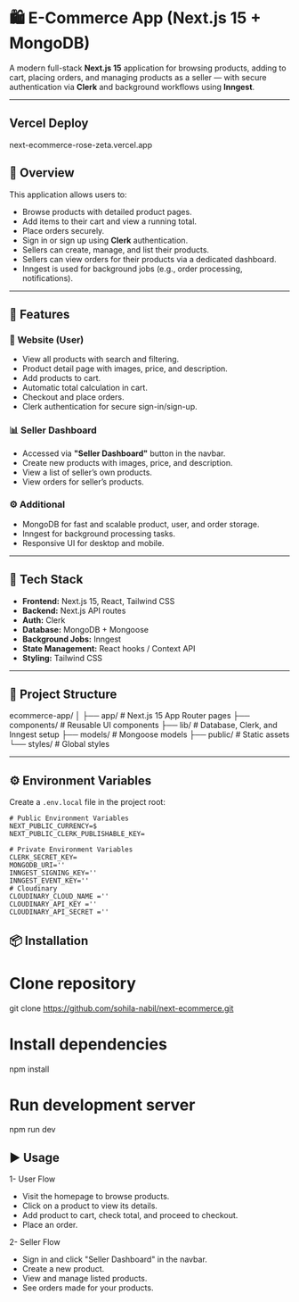 # 🛍️ E-Commerce App (Next.js 15 + MongoDB)

A modern full-stack **Next.js 15** application for browsing products, adding to cart, placing orders, and managing products as a seller — with secure authentication via **Clerk** and background workflows using **Inngest**.

---
## Vercel Deploy
next-ecommerce-rose-zeta.vercel.app

## 📌 Overview

This application allows users to:
- Browse products with detailed product pages.
- Add items to their cart and view a running total.
- Place orders securely.
- Sign in or sign up using **Clerk** authentication.
- Sellers can create, manage, and list their products.
- Sellers can view orders for their products via a dedicated dashboard.
- Inngest is used for background jobs (e.g., order processing, notifications).

---

## 🚀 Features

### 🛒 Website (User)
- View all products with search and filtering.
- Product detail page with images, price, and description.
- Add products to cart.
- Automatic total calculation in cart.
- Checkout and place orders.
- Clerk authentication for secure sign-in/sign-up.

### 📊 Seller Dashboard
- Accessed via **"Seller Dashboard"** button in the navbar.
- Create new products with images, price, and description.
- View a list of seller’s own products.
- View orders for seller’s products.

### ⚙️ Additional
- MongoDB for fast and scalable product, user, and order storage.
- Inngest for background processing tasks.
- Responsive UI for desktop and mobile.

---

## 🧰 Tech Stack

- **Frontend:** Next.js 15, React, Tailwind CSS
- **Backend:** Next.js API routes
- **Auth:** Clerk
- **Database:** MongoDB + Mongoose
- **Background Jobs:** Inngest
- **State Management:** React hooks / Context API
- **Styling:** Tailwind CSS

---

## 📂 Project Structure

ecommerce-app/
│
├── app/ # Next.js 15 App Router pages
├── components/ # Reusable UI components
├── lib/ # Database, Clerk, and Inngest setup
├── models/ # Mongoose models
├── public/ # Static assets
└── styles/ # Global styles



---

## ⚙️ Environment Variables

Create a `.env.local` file in the project root:

```env
# Public Environment Variables
NEXT_PUBLIC_CURRENCY=$
NEXT_PUBLIC_CLERK_PUBLISHABLE_KEY=

# Private Environment Variables
CLERK_SECRET_KEY=
MONGODB_URI=''
INNGEST_SIGNING_KEY=''
INNGEST_EVENT_KEY=''
# Cloudinary
CLOUDINARY_CLOUD_NAME =''
CLOUDINARY_API_KEY =''
CLOUDINARY_API_SECRET =''

```

##  📦 Installation
# Clone repository
git clone https://github.com/sohila-nabil/next-ecommerce.git

# Install dependencies
npm install

# Run development server
npm run dev

## ▶️ Usage
1- User Flow

- Visit the homepage to browse products.
- Click on a product to view its details.
- Add product to cart, check total, and proceed to checkout.
- Place an order.

2- Seller Flow
- Sign in and click "Seller Dashboard" in the navbar.
- Create a new product.
- View and manage listed products.
- See orders made for your products.

